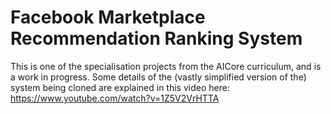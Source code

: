 # Facebook Marketplace Recommendation Ranking System
This is one of the specialisation projects from the AICore curriculum, and is a work in progress.
Some details of the (vastly simplified version of the) system being cloned are explained in this video here: https://www.youtube.com/watch?v=1Z5V2VrHTTA